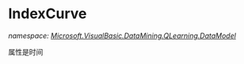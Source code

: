 ﻿# IndexCurve
_namespace: <a href="#" onClick="load('/docs/Microsoft.VisualBasic.DataMining.QLearning.DataModel/index.md')">Microsoft.VisualBasic.DataMining.QLearning.DataModel</a>_

属性是时间




